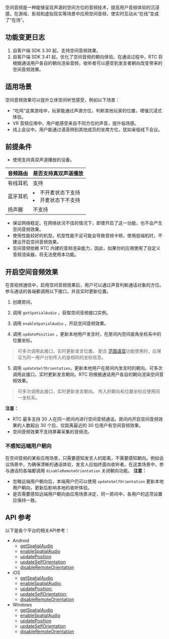 空间音频是一种能够呈现声源的空间方位的音频技术，提高用户音频体验的沉浸感。在游戏、影视和虚拟现实等场景中应用空间音频，使实时互动从“在线”变成了“在场”。

## 功能变更日志

1. 自客户端 SDK 3.30 起，支持空间音频效果。
2. 自客户端 SDK 3.41 起，优化了空间音频的朝向体验。在通话过程中，RTC 将根据通话用户各自的朝向渲染音频，收听者可以感受到发言者朝向改变带来的空间音频效果。

## 适用场景

空间音频效果可以提升立体空间听觉感受，例如以下场景：

- “吃鸡”这类游戏中，玩家能通过声源方位，判断其他玩家的位置，增强沉浸式体验。
- VR 音频应用中，用户能感受来自不同方位的声音，提升临场感。
- 线上会议中，用户能通过语音辨别其他成员的坐席方位，犹如亲临线下会议。

## 前提条件

* 使用支持真双声道播放的设备。

| 音频路由 | 是否支持真双声道播放 |
| --- | --- |
| 有线耳机 | 支持 |
| 蓝牙耳机 | <li>不开麦状态下支持</li><li>开麦状态下不支持</li> |
| 扬声器 | 不支持 |


* 保证网络稳定。在网络状况不佳的情况下，即使开启了这一功能，也不会产生空间音频效果。
* 使用性能较好的机型。机型性能不足可能会导致音频卡顿，使用低端机时，不建议开启空间音频效果。
* 空间音频依赖 RTC 内建的音频渲染能力，因此，如果你的应用使用了自定义音频渲染器，将无法使用本功能。

## 开启空间音频效果

在音视频通信中，启用空间音频效果后，用户可以通过声音判断通话对象的方位。参与通话的各端都调用以下接口，并且实时更新位置。
1. 创建房间。
	
2. 调用 `getSpatialAudio` ，获取空间音频接口实例。
	
3. 调用 `enableSpatialAudio` ，开启空间音频效果。
	
4. 调用 `updatePosition` ，更新本地用户发言时，在房间内空间直角坐标系中的位置坐标。
	

> 可多次调用此接口，实时更新发言位置。
> 配合 [范围语音](https://www.volcengine.com/docs/6348/114727)功能使用时，应保证为同一用户分别传入的是相同的坐标信息。

5. 调用 `updateSelfOrientation`，更新本地用户在房间内发言时的朝向。可多次调用此接口，实时更新发言朝向。RTC 将根据通话用户各自的朝向渲染空间音频效果。
	

> 可多次调用此接口，实时更新发言朝向。
> 传入的朝向和位置坐标应使用同一坐标系。

**注意：**
* RTC 最多支持 30 人在同一房间内进行空间音频通话。房间内开启空间音频效果的人数超出 30 个后，仅距离最近的 30 位用户有空间音频效果。
* 空间音频效果不支持屏幕采集的音频流。
### 不感知远端用户朝向
在空间音频的某些应用场景，只需要感知发言人的距离，不需要感知朝向。例如会议场景中，为确保清晰的通话体验，发言人应始终面向收听者。在这类场景中，参与通话的各端都调用 `disableRemoteOrientation` 关闭朝向功能。
**注意：**
* 忽略远端用户朝向后，本端用户仍可以使用 `updateSelfOrientation` 更新本地用户朝向，更新后影响本地的收听体验。
* 是否需要感知远端用户朝向由应用场景决定，同一房间中，各用户的这项设置应保持一致。


## API 参考

以下是各个平台的相关API参考：
* Android
    * [getSpatialAudio](Android-api.md#RTCRoom-getspatialaudio) 
    * [enableSpatialAudio](Android-api.md#ISpatialAudio-enablespatialaudio)
    * [updatePosition](Android-api.md#ISpatialAudio-updateposition)
    * [updateSelfOrientation](Android-api.md#ISpatialAudio-updateselforientation)
    * [disableRemoteOrientation](Android-api.md#ISpatialAudio-disableremoteorientation)
* iOS
    * [getSpatialAudio](iOS-api.md#ByteRTCRoom-getspatialaudio)
    * [enableSpatialAudio:](iOS-api.md#ByteRTCSpatialAudio-enablespatialaudio)
    * [updatePosition:](iOS-api.md#ByteRTCSpatialAudio-updateposition)
    * [updateSelfOrientation:](iOS-api.md#ByteRTCSpatialAudio-updateselforientation)
    * [disableRemoteOrientation](iOS-api.md#ByteRTCSpatialAudio-disableremoteorientation)
* Windows
    * [getSpatialAudio](Windows-api.md#IRTCRoom-getspatialaudio)
    * [enableSpatialAudio](Windows-api.md#ISpatialAudio-enablespatialaudio)
    * [updatePosition](Windows-api.md#ISpatialAudio-updateposition)
    * [updateSelfOrientation](Windows-api.md#ISpatialAudio-updateselforientation)
    * [disableRemoteOrientation](Windows-api.md#disableremoteorientation)